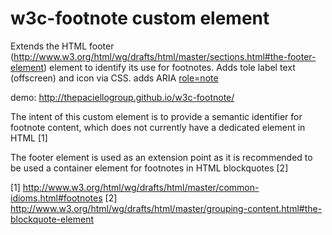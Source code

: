 w3c-footnote custom element
========================

Extends the HTML footer (http://www.w3.org/html/wg/drafts/html/master/sections.html#the-footer-element) element to identify its use for footnotes. Adds tole label text (offscreen) and icon via CSS. adds ARIA [role=note](http://www.w3.org/TR/wai-aria/roles#note)

demo: http://thepaciellogroup.github.io/w3c-footnote/

The intent of this custom element is to provide a semantic identifier for footnote content, which does not currently have a dedicated element in HTML [1]

The footer element is used as an extension point as it is recommended to be used a container element for footnotes in HTML blockquotes [2]



[1] http://www.w3.org/html/wg/drafts/html/master/common-idioms.html#footnotes
[2] http://www.w3.org/html/wg/drafts/html/master/grouping-content.html#the-blockquote-element
